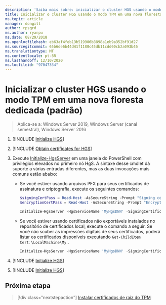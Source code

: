 ```yaml
---
description: 'Saiba mais sobre: inicializar o cluster HGS usando o modo TPM em uma nova floresta dedicada (padrão)'
title: Inicializar o cluster HGS usando o modo TPM em uma nova floresta dedicada (padrão)
ms.topic: article
manager: dongill
author: rpsqrd
ms.author: ryanpu
ms.date: 08/29/2018
ms.openlocfilehash: eb63af4feb13b519906b8898a1eb9a352bf91d27
ms.sourcegitcommit: 65b6de6b44d41f1180c45db11cdd60cb2a093b46
ms.translationtype: MT
ms.contentlocale: pt-BR
ms.lasthandoff: 12/10/2020
ms.locfileid: "97047334"
---
```

# <a name="initialize-the-hgs-cluster-using-tpm-mode-in-a-new-dedicated-forest-default"></a>Inicializar o cluster HGS usando o modo TPM em uma nova floresta dedicada (padrão)

> Aplica-se a: Windows Server 2019, Windows Server (canal semestral), Windows Server 2016

1.  [!INCLUDE [Initialize HGS](../../../includes/guarded-fabric-initialize-hgs-default-step-one.md)]

2.  [!INCLUDE [Obtain certificates for HGS](../../../includes/guarded-fabric-initialize-hgs-default-step-two.md)]

3.  Execute [Initialize-HgsServer](https://docs.microsoft.com/powershell/module/hgsserver/initialize-hgsserver) em uma janela do PowerShell com privilégios elevados no primeiro nó HgS. A sintaxe desse cmdlet dá suporte a várias entradas diferentes, mas as duas invocações mais comuns estão abaixo:

    -   Se você estiver usando arquivos PFX para seus certificados de assinatura e criptografia, execute os seguintes comandos:

        ```powershell
        $signingCertPass = Read-Host -AsSecureString -Prompt "Signing certificate password"
        $encryptionCertPass = Read-Host -AsSecureString -Prompt "Encryption certificate password"

        Initialize-HgsServer -HgsServiceName 'MyHgsDNN' -SigningCertificatePath '.\signCert.pfx' -SigningCertificatePassword $signingCertPass -EncryptionCertificatePath '.\encCert.pfx' -EncryptionCertificatePassword $encryptionCertPass -TrustTpm
        ```

    -   Se você estiver usando certificados não exportáveis instalados no repositório de certificados local, execute o comando a seguir. Se você não souber as impressões digitais de seus certificados, poderá listar os certificados disponíveis executando `Get-ChildItem Cert:\LocalMachine\My` .

        ```powershell
        Initialize-HgsServer -HgsServiceName 'MyHgsDNN' -SigningCertificateThumbprint '1A2B3C4D5E6F...' -EncryptionCertificateThumbprint '0F9E8D7C6B5A...' -TrustTpm
        ```

4.  [!INCLUDE [Initialize HGS](../../../includes/guarded-fabric-initialize-hgs-default-step-four.md)]

5.  [!INCLUDE [Initialize HGS](../../../includes/guarded-fabric-initialize-hgs-default-step-five.md)]

## <a name="next-step"></a>Próxima etapa

> [!div class="nextstepaction"]
> [Instalar certificados de raiz do TPM](guarded-fabric-install-trusted-tpm-root-certificates.md)
